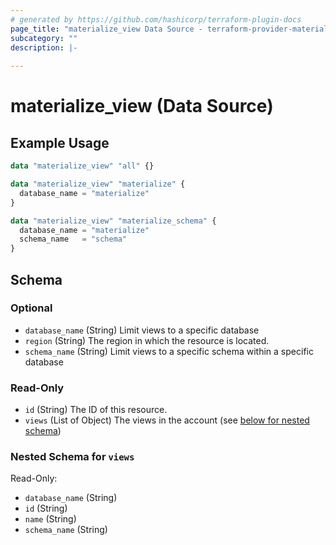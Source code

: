 ```yaml
---
# generated by https://github.com/hashicorp/terraform-plugin-docs
page_title: "materialize_view Data Source - terraform-provider-materialize"
subcategory: ""
description: |-
  
---
```


# materialize_view (Data Source)



## Example Usage

```terraform
data "materialize_view" "all" {}

data "materialize_view" "materialize" {
  database_name = "materialize"
}

data "materialize_view" "materialize_schema" {
  database_name = "materialize"
  schema_name   = "schema"
}
```

<!-- schema generated by tfplugindocs -->
## Schema

### Optional

- `database_name` (String) Limit views to a specific database
- `region` (String) The region in which the resource is located.
- `schema_name` (String) Limit views to a specific schema within a specific database

### Read-Only

- `id` (String) The ID of this resource.
- `views` (List of Object) The views in the account (see [below for nested schema](#nestedatt--views))

<a id="nestedatt--views"></a>
### Nested Schema for `views`

Read-Only:

- `database_name` (String)
- `id` (String)
- `name` (String)
- `schema_name` (String)
